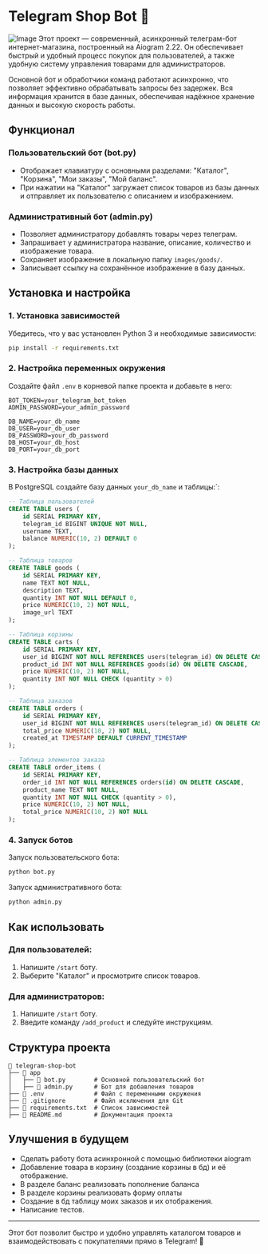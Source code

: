 # Telegram Shop Bot 🚀
![Image](https://github.com/user-attachments/assets/d39c0d06-717a-41a2-aa1a-b373d8034ad3)
Этот проект — современный, асинхронный телеграм-бот интернет-магазина, построенный на Aiogram 2.22. Он обеспечивает быстрый и удобный процесс покупок для пользователей, а также удобную систему управления товарами для администраторов.

Основной бот и обработчики команд работают асинхронно, что позволяет эффективно обрабатывать запросы без задержек. Вся информация хранится в базе данных, обеспечивая надёжное хранение данных и высокую скорость работы.

## Функционал

### Пользовательский бот (bot.py)
- Отображает клавиатуру с основными разделами: "Каталог", "Корзина", "Мои заказы", "Мой баланс".
- При нажатии на "Каталог" загружает список товаров из базы данных и отправляет их пользователю с описанием и изображением.

### Административный бот (admin.py)
- Позволяет администратору добавлять товары через телеграм.
- Запрашивает у администратора название, описание, количество и изображение товара.
- Сохраняет изображение в локальную папку `images/goods/`.
- Записывает ссылку на сохранённое изображение в базу данных.

## Установка и настройка

### 1. Установка зависимостей

Убедитесь, что у вас установлен Python 3 и необходимые зависимости:
```sh
pip install -r requirements.txt
```

### 2. Настройка переменных окружения

Создайте файл `.env` в корневой папке проекта и добавьте в него:
```
BOT_TOKEN=your_telegram_bot_token
ADMIN_PASSWORD=your_admin_password

DB_NAME=your_db_name
DB_USER=your_db_user
DB_PASSWORD=your_db_password
DB_HOST=your_db_host
DB_PORT=your_db_port
```

### 3. Настройка базы данных

В PostgreSQL создайте базу данных `your_db_name` и таблицы:`:
```sql
-- Таблица пользователей
CREATE TABLE users (
    id SERIAL PRIMARY KEY,
    telegram_id BIGINT UNIQUE NOT NULL,
    username TEXT,
    balance NUMERIC(10, 2) DEFAULT 0
);

-- Таблица товаров
CREATE TABLE goods (
    id SERIAL PRIMARY KEY,
    name TEXT NOT NULL,
    description TEXT,
    quantity INT NOT NULL DEFAULT 0,
    price NUMERIC(10, 2) NOT NULL,
    image_url TEXT
);

-- Таблица корзины
CREATE TABLE carts (
    id SERIAL PRIMARY KEY,
    user_id BIGINT NOT NULL REFERENCES users(telegram_id) ON DELETE CASCADE,
    product_id INT NOT NULL REFERENCES goods(id) ON DELETE CASCADE,
    price NUMERIC(10, 2) NOT NULL,
    quantity INT NOT NULL CHECK (quantity > 0)
);

-- Таблица заказов
CREATE TABLE orders (
    id SERIAL PRIMARY KEY,
    user_id BIGINT NOT NULL REFERENCES users(telegram_id) ON DELETE CASCADE,
    total_price NUMERIC(10, 2) NOT NULL,
    created_at TIMESTAMP DEFAULT CURRENT_TIMESTAMP
);

-- Таблица элементов заказа
CREATE TABLE order_items (
    id SERIAL PRIMARY KEY,
    order_id INT NOT NULL REFERENCES orders(id) ON DELETE CASCADE,
    product_name TEXT NOT NULL,
    quantity INT NOT NULL CHECK (quantity > 0),
    price NUMERIC(10, 2) NOT NULL,
    total_price NUMERIC(10, 2) NOT NULL
);
```

### 4. Запуск ботов

Запуск пользовательского бота:
```sh
python bot.py
```

Запуск административного бота:
```sh
python admin.py
```

## Как использовать

### Для пользователей:
1. Напишите `/start` боту.
2. Выберите "Каталог" и просмотрите список товаров.

### Для администраторов:
1. Напишите `/start` боту.
2. Введите команду `/add_product` и следуйте инструкциям.

## Структура проекта
```
📂 telegram-shop-bot
├── 📂 app
│   ├── 📄 bot.py        # Основной пользовательский бот
│   ├── 📄 admin.py      # Бот для добавления товаров
├── 📄 .env              # Файл с переменными окружения
├── 📄 .gitignore        # Файл исключения для Git
├── 📄 requirements.txt  # Список зависимостей
├── 📄 README.md         # Документация проекта
```

## Улучшения в будущем
- Сделать работу бота асинхронной с помощью библиотеки aiogram
- Добавление товара в корзину (создание корзины в бд) и её отображение.
- В разделе баланс реализовать пополнение баланса
- В разделе корзины реализовать форму оплаты
- Создание в бд таблицу моих заказов и их отображения.
- Написание тестов.

---

Этот бот позволит быстро и удобно управлять каталогом товаров и взаимодействовать с покупателями прямо в Telegram! 🚀

